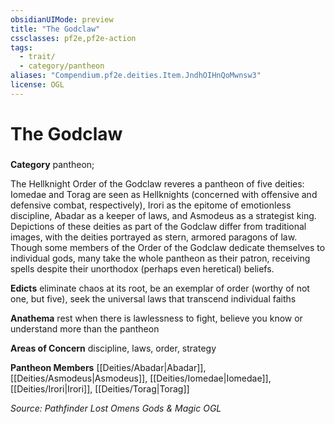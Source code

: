 ```yaml
---
obsidianUIMode: preview
title: "The Godclaw"
cssclasses: pf2e,pf2e-action
tags:
  - trait/
  - category/pantheon
aliases: "Compendium.pf2e.deities.Item.JndhOIHnQoMwnsw3"
license: OGL
---
```

# The Godclaw

### 

**Category** pantheon; 




The Hellknight Order of the Godclaw reveres a pantheon of five deities: Iomedae and Torag are seen as Hellknights (concerned with offensive and defensive combat, respectively), Irori as the epitome of emotionless discipline, Abadar as a keeper of laws, and Asmodeus as a strategist king. Depictions of these deities as part of the Godclaw differ from traditional images, with the deities portrayed as stern, armored paragons of law. Though some members of the Order of the Godclaw dedicate themselves to individual gods, many take the whole pantheon as their patron, receiving spells despite their unorthodox (perhaps even heretical) beliefs.

**Edicts** eliminate chaos at its root, be an exemplar of order (worthy of not one, but five), seek the universal laws that transcend individual faiths

**Anathema** rest when there is lawlessness to fight, believe you know or understand more than the pantheon

**Areas of Concern** discipline, laws, order, strategy

**Pantheon Members** [[Deities/Abadar|Abadar]], [[Deities/Asmodeus|Asmodeus]], [[Deities/Iomedae|Iomedae]], [[Deities/Irori|Irori]], [[Deities/Torag|Torag]]

*Source: Pathfinder Lost Omens Gods & Magic*
*OGL*